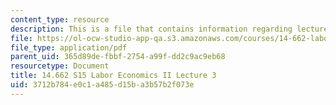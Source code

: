 ```yaml
---
content_type: resource
description: This is a file that contains information regarding lecture 3.
file: https://ol-ocw-studio-app-qa.s3.amazonaws.com/courses/14-662-labor-economics-ii-spring-2015/3712b784e0c1a485d15ba3b57b2f073e_MIT14_662S15_lecnotes3.pdf
file_type: application/pdf
parent_uid: 365d89de-fbbf-2754-a99f-dd2c9ac9eb68
resourcetype: Document
title: 14.662 S15 Labor Economics II Lecture 3
uid: 3712b784-e0c1-a485-d15b-a3b57b2f073e
---
```


